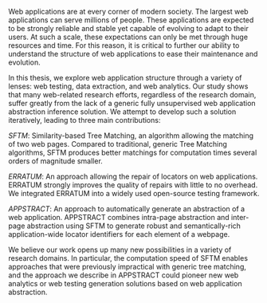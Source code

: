 Web applications are at every corner of modern society.
The largest web applications can serve millions of people.
These applications are expected to be strongly reliable and stable yet capable of evolving to adapt to their users.
At such a scale, these expectations can only be met through huge resources and time.
For this reason, it is critical to further our ability to understand the structure of web applications to ease their maintenance and evolution.

In this thesis, we explore web application structure through a variety of lenses: web testing, data extraction, and web analytics.
Our study shows that many web-related research efforts, regardless of the research domain, suffer greatly from the lack of a generic fully unsupervised web application abstraction inference solution. We attempt to develop such a solution iteratively, leading to three main contributions:

*SFTM*: Similarity-based Tree Matching, an algorithm allowing the matching of two web pages. Compared to traditional, generic Tree Matching algorithms, SFTM produces better matchings for computation times several orders of magnitude smaller.

*ERRATUM*: An approach allowing the repair of locators on web applications. ERRATUM strongly improves the quality of repairs with little to no overhead. We integrated ERRATUM into a widely used open-source testing framework.

*APPSTRACT*: An approach to automatically generate an abstraction of a web application. APPSTRACT combines intra-page abstraction and inter-page abstraction using SFTM to generate robust and semantically-rich application-wide locator identifiers for each element of a webpage.

We believe our work opens up many new possibilities in a variety of research domains. In particular, the computation speed of SFTM enables approaches that were previously impractical with generic tree matching, and the approach we describe in APPSTRACT could pioneer new web analytics or web testing generation solutions based on web application abstraction.